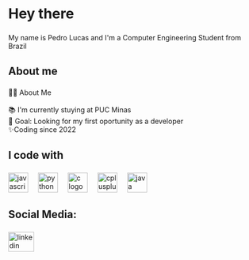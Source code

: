 <h1 align="left">Hey there </h1>

###

<p align="left">My name is Pedro Lucas and I'm a Computer Engineering Student from Brazil</p>

###

<h2 align="left">About me</h2>

###

<p align="left">👩‍💻  About Me<br><br>📚 I'm currently stuying at PUC Minas<br>🎯 Goal: Looking for my first oportunity as a developer<br>✨Coding since 2022</p>

###

<h2 align="left">I code with</h2>

###

<div align="left">
  <img src="https://cdn.jsdelivr.net/gh/devicons/devicon/icons/javascript/javascript-original.svg" height="40" alt="javascript logo"  />
  <img width="12" />
  <img src="https://cdn.jsdelivr.net/gh/devicons/devicon/icons/python/python-original.svg" height="40" alt="python logo"  />
  <img width="12" />
  <img src="https://cdn.jsdelivr.net/gh/devicons/devicon/icons/c/c-original.svg" height="40" alt="c logo"  />
  <img width="12" />
  <img src="https://cdn.jsdelivr.net/gh/devicons/devicon/icons/cplusplus/cplusplus-original.svg" height="40" alt="cplusplus logo"  />
  <img width="12" />
  <img src="https://cdn.jsdelivr.net/gh/devicons/devicon/icons/java/java-original.svg" height="40" alt="java logo"  />
</div>

###

<h2 align="left">Social Media:</h2>

###

<div align="left">
  <a href="www.linkedin.com/in/pedro-lucas-mattos-282718241" target="_blank">
    <img src="https://raw.githubusercontent.com/maurodesouza/profile-readme-generator/master/src/assets/icons/social/linkedin/default.svg" width="52" height="40" alt="linkedin logo"  />
  </a>
</div>

###
